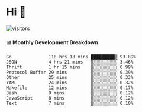 # Hi 👋
 
![visitors](https://visitor-badge.glitch.me/badge?page_id=sorcererxw.sorcererx)

#### 📊 Monthly Development Breakdown

<!--START_SECTION:waka-->
```text
Go              118 hrs 18 mins █████████▒ 93.89%
JSON            4 hrs 21 mins   ▒░░░░░░░░░ 3.46%
Thrift          1 hr 15 mins    ▒░░░░░░░░░ 0.99%
Protocol Buffer 29 mins         ▒░░░░░░░░░ 0.39%
Other           25 mins         ▒░░░░░░░░░ 0.33%
YAML            24 mins         ▒░░░░░░░░░ 0.32%
Makefile        12 mins         ▒░░░░░░░░░ 0.17%
Bash            9 mins          ▒░░░░░░░░░ 0.12%
JavaScript      8 mins          ▒░░░░░░░░░ 0.12%
Text            7 mins          ▒░░░░░░░░░ 0.10%
```
<!--END_SECTION:waka-->
